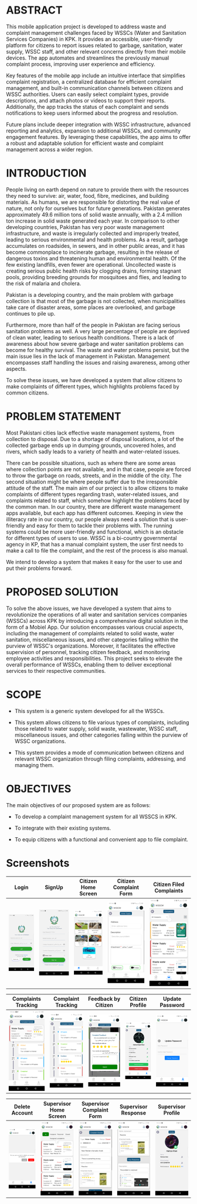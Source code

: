 #  **ABSTRACT**

This mobile application project is developed to address waste and complaint management challenges faced by WSSCs (Water and Sanitation Services Companies) in KPK. It provides an accessible, user-friendly platform for citizens to report issues related to garbage, sanitation, water supply, WSSC staff, and other relevant concerns directly from their mobile devices. The app automates and streamlines the previously manual complaint process, improving user experience and efficiency.

Key features of the mobile app include an intuitive interface that simplifies complaint registration, a centralized database for efficient complaint management, and built-in communication channels between citizens and WSSC authorities. Users can easily select complaint types, provide descriptions, and attach photos or videos to support their reports. Additionally, the app tracks the status of each complaint and sends notifications to keep users informed about the progress and resolution.

Future plans include deeper integration with WSSC infrastructure, advanced reporting and analytics, expansion to additional WSSCs, and community engagement features. By leveraging these capabilities, the app aims to offer a robust and adaptable solution for efficient waste and complaint management across a wider region.

## 
#  **INTRODUCTION**

People living on earth depend on nature to provide them with the
resources they need to survive: air, water, food, fibre, medicines, and
building materials. As humans, we are responsible for distorting the
real value of nature, not only for ourselves but for future generations.
Pakistan generates approximately 49.6 million tons of solid waste
annually, with a 2.4 million ton increase in solid waste generated each
year. In comparison to other developing countries, Pakistan has very
poor waste management infrastructure, and waste is irregularly collected
and improperly treated, leading to serious environmental and health
problems. As a result, garbage accumulates on roadsides, in sewers, and
in other public areas, and it has become commonplace to incinerate
garbage, resulting in the release of dangerous toxins and threatening
human and environmental health. Of the few existing landfills, even
fewer are operational. Uncollected waste is creating serious public
health risks by clogging drains, forming stagnant pools, providing
breeding grounds for mosquitoes and flies, and leading to the risk of
malaria and cholera.

Pakistan is a developing country, and the main problem with garbage
collection is that most of the garbage is not collected, when
municipalities take care of disaster areas, some places are overlooked,
and garbage continues to pile up.

Furthermore, more than half of the people in Pakistan are facing serious
sanitation problems as well. A very large percentage of people are
deprived of clean water, leading to serious health conditions. There is
a lack of awareness about how severe garbage and water sanitation
problems can become for healthy survival. The waste and water problems
persist, but the main issue lies in the lack of management in Pakistan.
Management encompasses staff handling the issues and raising awareness,
among other aspects.

To solve these issues, we have developed a system that allow citizens to
make complaints of different types, which highlights problems faced by
common citizens.

##
# **PROBLEM STATEMENT**

Most Pakistani cities lack effective waste management systems, from
collection to disposal. Due to a shortage of disposal locations, a lot
of the collected garbage ends up in dumping grounds, uncovered holes,
and rivers, which sadly leads to a variety of health and water-related
issues.

There can be possible situations, such as where there are some areas
where collection points are not available, and in that case, people are
forced to throw the garbage on roads, streets, and in the middle of the
city. The second situation might be where people suffer due to the
irresponsible attitude of the staff. The main aim of our project is to
allow citizens to make complaints of different types regarding trash,
water-related issues, and complaints related to staff, which somehow
highlight the problems faced by the common man. In our country, there
are different waste management apps available, but each app has
different outcomes. Keeping in view the illiteracy rate in our country,
our people always need a solution that is user-friendly and easy for
them to tackle their problems with. The running systems could be more
user-friendly and functional, which is an obstacle for different types
of users to use. WSSC is a bi-country governmental agency in KP, that
has a manual complaint system, the user first needs to make a call to
file the complaint, and the rest of the process is also manual.

We intend to develop a system that makes it easy for the user to use and
put their problems forward.

##
# **PROPOSED SOLUTION** 

To solve the above issues, we have developed a system that aims to
revolutionize the operations of all water and sanitation services
companies (WSSCs) across KPK by introducing a comprehensive digital
solution in the form of a Mobiel App. Our solution
encompasses various crucial aspects, including the management of
complaints related to solid waste, water sanitation, miscellaneous
issues, and other categories falling within the purview of WSSC's
organizations. Moreover, it facilitates the effective supervision of
personnel, tracking citizen feedback, and monitoring employee activities
and responsibilities. This project seeks to elevate the overall
performance of WSSCs, enabling them to deliver exceptional services to
their respective communities.

## 
# **SCOPE**

-   This system is a generic system developed for all the WSSCs.

-   This system allows citizens to file various types of complaints,
    including those related to water supply, solid waste, wastewater,
    WSSC staff, miscellaneous issues, and other categories falling
    within the purview of WSSC organizations.

-   This system provides a mode of communication between citizens and
    relevant WSSC organization through filing complaints, addressing,
    and managing them.
## 

#  **OBJECTIVES**

The main objectives of our proposed system are as follows:

-   To develop a complaint management system for all WSSCS in KPK.

-   To integrate with their existing systems.

-   To equip citizens with a functional and convenient app to file
    complaint.

#  **Screenshots**

| Login      | SignUp      | Citizen Home Screen      | Citizen Complaint Form | Citizen Filed Complaints      |
|:-------------------------:|:-------------------------:|:-------------------------:|:-------------------------:|:-------------------------:|
| ![Login](screenshots/login.png "Login") | ![SignUp](screenshots/signup.png "SignUp") | ![Citizen Home Screen](screenshots/citizenHome.png "Citizen Home Screen") | ![Citizen Complaint Form](screenshots/complaintForm.png "Citizen Complaint Form") | ![Citizen Filed Complaints](screenshots/allComplaints.png "Citizen Filed Complaints") |

| Complaints Tracking      | Complaint Tracking      | Feedback by Citizen      | Citizen Profile      | Update Password      |
|:-------------------------:|:-------------------------:|:-------------------------:|:-------------------------:|:-------------------------:|
| ![Complaints Tracking](screenshots/citizenCompalintTracking.png "Complaints Tracking") | ![Complaint Tracking](screenshots/citizenComplaintTracking1.png "Complaint Tracking") | ![Feedback by Citizen](screenshots/citizenFeedback.png "Feedback by Citizen") | ![Citizen Profile](screenshots/citizenProfile.png "Citizen Profile") | ![Update Password](screenshots/updatePassword.png "Update Password") |

| Delete Account      | Supervisor Home Screen     | Supervisor Complaint Form     | Supervisor Response     | Supervisor Profile     |
|:-------------------------:|:-------------------------:|:-------------------------:|:-------------------------:|:-------------------------:|
| ![Delete Account](screenshots/deleteAccount.png "Delete Account") | ![Supervisor Home Screen](screenshots/supervisorHome.png "Supervisor Home Screen") | ![Supervisor Complaint Form](screenshots/supervisorComplaintForm.png "Supervisor Complaint Form") | ![Supervisor Response](screenshots/supervisorCompalintForm1.png "Supervisor Response") | ![Supervisor Profile](screenshots/supervisorProfile.png "Supervisor Profile") |


